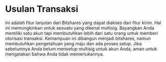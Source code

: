 # Usulan Transaksi

Ini adalah fitur lanjutan dari Bitshares yang dapat diakses dari fitur kirim. Hal ini memungkinkan untuk sesuatu yang dikenal multisig. Bayangkan Anda memiliki satu akun tapi membutuhkan lebih dari satu orang untuk memberi otorisasi transaksi. Kemampuan ini dibangun menjadi bitshares, namun membutuhkan pengetahuan yang maju dan ada proses setup. Jika sebelumnya Anda belum mensetup multisig untuk akun Anda, aman untuk mengatakan bahwa Anda tidak memerlukannya.